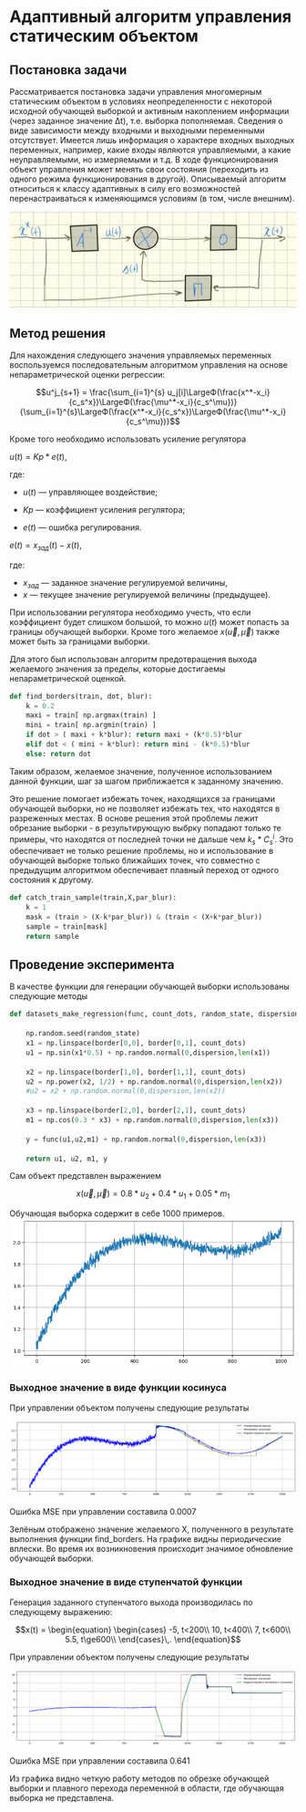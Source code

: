 # Адаптивный алгоритм управления статическим объектом

## Постановка задачи
Рассматривается постановка задачи управления многомерным статическим объектом в условиях неопределенности с некоторой исходной обучающей выборкой и активным накоплением информации (через заданное значение ∆t), т.е. выборка пополняемая. Сведения о виде зависимости между входными и выходными переменными отсутствует. Имеется лишь информация о характере входных выходных переменных, например, какие входы являются управляемыми, а какие неуправляемыми, но измеряемыми и  т.д. В ходе функционирования объект управления может менять свои состояния (переходить из одного режима функционирования в другой).
Описываемый алгоритм относиться к классу адаптивных в силу его возможностей перенастраиваться к изменяющимся условиям (в том, числе внешним).

![Модель системы](/images/model_of_system.jpg)


## Метод решения
Для нахождения следующего значения управляемых переменных воспользуемся последовательным алгоритмом управления на основе непараметрической оценки регрессии:

```math
u^j_{s+1} = \frac{\sum_{i=1}^{s} u_j[i]\LargeФ(\frac{x^*-x_i}{c_s^x})\LargeФ(\frac{\mu^*-x_i}{c_s^\mu})}
{\sum_{i=1}^{s}\LargeФ(\frac{x^*-x_i}{c_s^x})\LargeФ(\frac{\mu^*-x_i}{c_s^\mu})}
```

Кроме того необходимо использовать усиление регулятора

$u(t) = Kp * e(t)$,

где:

- $u(t)$ — управляющее воздействие;

- $Kp$ — коэффициент усиления регулятора;

- $e(t)$ — ошибка регулирования.


$e(t)=x_{зад}(t)-x(t)$,

где:

- $x_{зад}$ — заданное значение регулируемой величины,
- $x$ — текущее значение регулируемой величины (предыдущее).

При использовании регулятора необходимо учесть, что если коэффициент будет слишком большой, то можно $u(t)$ может попасть за границы обучающей выборки. Кроме того желаемое $x(\vec{u},\vec{\mu})$ также может быть за границами выборки.

Для этого был использован алгоритм предотвращения выхода желаемого значения за пределы, которые достигаемы непараметрической оценкой.
```python
def find_borders(train, dot, blur):
    k = 0.2
    maxi = train[ np.argmax(train) ]
    mini = train[ np.argmin(train) ]
    if dot > ( maxi + k*blur): return maxi + (k*0.5)*blur
    elif dot < ( mini + k*blur): return mini - (k*0.5)*blur
    else: return dot
```

Таким образом, желаемое значение, полученное использованием данной функции, шаг за шагом приближается к заданному значению.

Это решение помогает избежать точек, находящихся за границами обучающей выборки, но не позволяет избежать тех, что находятся в разреженных местах.
В основе решения этой проблемы лежит обрезание выборки - в результирующую выбрку попадают только те примеры, что находятся от последней точки не дальше чем $k_s*C_s^i$. Это обеспечивает не только решение проблемы, но и использование в обучающей выборке только ближайших точек, что совместно с предыдущим алгоритмом обеспечивает плавный переход от одного состояния к другому.
```python
def catch_train_sample(train,X,par_blur):
    k = 1
    mask = (train > (X-k*par_blur)) & (train < (X+k*par_blur))
    sample = train[mask]
    return sample
```
## Проведение эксперимента

В качестве функции для генерации обучающей выборки использованы следующие методы
```python
def datasets_make_regression(func, count_dots, random_state, dispersion, border):

    np.random.seed(random_state)
    x1 = np.linspace(border[0,0], border[0,1], count_dots)
    u1 = np.sin(x1*0.5) + np.random.normal(0,dispersion,len(x1))

    x2 = np.linspace(border[1,0], border[1,1], count_dots)
    u2 = np.power(x2, 1/2) + np.random.normal(0,dispersion,len(x2))
    #u2 = x2 + np.random.normal(0,dispersion,len(x2))

    x3 = np.linspace(border[2,0], border[2,1], count_dots)
    m1 = np.cos(0.3 * x3) + np.random.normal(0,dispersion,len(x3))

    y = func(u1,u2,m1) + np.random.normal(0,dispersion,len(x3))

    return u1, u2, m1, y
```
Сам объект представлен выражением

$$x(\vec{u},\vec{\mu}) = 0.8 * u_2 + 0.4 * u_1 + 0.05 * m_1$$

Обучающая выборка содержит в себе 1000 примеров.
![Обучающая выборка](/images/train.png)

### Выходное значение в виде функции косинуса


При управлении объектом получены следующие результаты

![Управление при ступенчатом воздействии](/images/cos.png)

Ошибка MSE при управлении составила  0.0007

Зелёным отображено значение желаемого X, полученного в результате выполнения функции find_borders.
На графике видны периодические вплески. Во время их возникновения происходит значимое обновление обучающей выборки.

### Выходное значение в виде ступенчатой функции

Генерация заданного ступенчатого выхода производилась по следующему выражению:

```math
x(t) = 
\begin{equation}
    \begin{cases}
      -5, t<200\\
      10, t<400\\
      7, t<600\\
      5.5, t\ge600\\
    \end{cases}\,.
\end{equation}
```

При управлении объектом получены следующие результаты

![Управление при ступенчатом воздействии](/images/hevi.png)

Ошибка MSE при управлении составила  0.641

Из графика видно четкую работу методов по обрезке обучающей выборки и плавного перехода переменной в области, где обучающая выборка не представлена.
